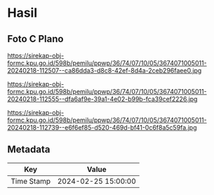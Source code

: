 # Hasil

## Foto C Plano

https://sirekap-obj-formc.kpu.go.id/598b/pemilu/ppwp/36/74/07/10/05/3674071005011-20240218-112507--ca86dda3-d8c8-42ef-8d4a-2ceb296faee0.jpg

https://sirekap-obj-formc.kpu.go.id/598b/pemilu/ppwp/36/74/07/10/05/3674071005011-20240218-112555--dfa6af9e-39a1-4e02-b99b-fca39cef2226.jpg

https://sirekap-obj-formc.kpu.go.id/598b/pemilu/ppwp/36/74/07/10/05/3674071005011-20240218-112739--e6f6ef85-d520-469d-bf41-0c6f8a5c59fa.jpg


## Metadata

| Key        | Value               |
| ---------- | ------------------- |
| Time Stamp | 2024-02-25 15:00:00 |



